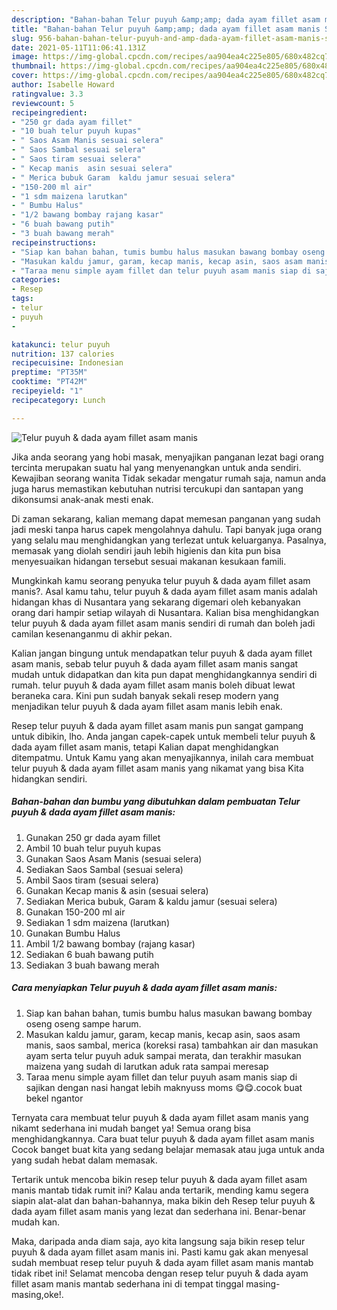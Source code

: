 ```yaml
---
description: "Bahan-bahan Telur puyuh &amp;amp; dada ayam fillet asam manis Sederhana Untuk Jualan"
title: "Bahan-bahan Telur puyuh &amp;amp; dada ayam fillet asam manis Sederhana Untuk Jualan"
slug: 956-bahan-bahan-telur-puyuh-and-amp-dada-ayam-fillet-asam-manis-sederhana-untuk-jualan
date: 2021-05-11T11:06:41.131Z
image: https://img-global.cpcdn.com/recipes/aa904ea4c225e805/680x482cq70/telur-puyuh-dada-ayam-fillet-asam-manis-foto-resep-utama.jpg
thumbnail: https://img-global.cpcdn.com/recipes/aa904ea4c225e805/680x482cq70/telur-puyuh-dada-ayam-fillet-asam-manis-foto-resep-utama.jpg
cover: https://img-global.cpcdn.com/recipes/aa904ea4c225e805/680x482cq70/telur-puyuh-dada-ayam-fillet-asam-manis-foto-resep-utama.jpg
author: Isabelle Howard
ratingvalue: 3.3
reviewcount: 5
recipeingredient:
- "250 gr dada ayam fillet"
- "10 buah telur puyuh kupas"
- " Saos Asam Manis sesuai selera"
- " Saos Sambal sesuai selera"
- " Saos tiram sesuai selera"
- " Kecap manis  asin sesuai selera"
- " Merica bubuk Garam  kaldu jamur sesuai selera"
- "150-200 ml air"
- "1 sdm maizena larutkan"
- " Bumbu Halus"
- "1/2 bawang bombay rajang kasar"
- "6 buah bawang putih"
- "3 buah bawang merah"
recipeinstructions:
- "Siap kan bahan bahan, tumis bumbu halus masukan bawang bombay oseng oseng sampe harum."
- "Masukan kaldu jamur, garam, kecap manis, kecap asin, saos asam manis, saos sambal, merica (koreksi rasa) tambahkan air dan masukan ayam serta telur puyuh aduk sampai merata, dan terakhir masukan maizena yang sudah di larutkan aduk rata sampai meresap"
- "Taraa menu simple ayam fillet dan telur puyuh asam manis siap di sajikan dengan nasi hangat lebih maknyuss moms 😋😋.cocok buat bekel ngantor"
categories:
- Resep
tags:
- telur
- puyuh
- 

katakunci: telur puyuh  
nutrition: 137 calories
recipecuisine: Indonesian
preptime: "PT35M"
cooktime: "PT42M"
recipeyield: "1"
recipecategory: Lunch

---
```



![Telur puyuh &amp; dada ayam fillet asam manis](https://img-global.cpcdn.com/recipes/aa904ea4c225e805/680x482cq70/telur-puyuh-dada-ayam-fillet-asam-manis-foto-resep-utama.jpg)

Jika anda seorang yang hobi masak, menyajikan panganan lezat bagi orang tercinta merupakan suatu hal yang menyenangkan untuk anda sendiri. Kewajiban seorang  wanita Tidak sekadar mengatur rumah saja, namun anda juga harus memastikan kebutuhan nutrisi tercukupi dan santapan yang dikonsumsi anak-anak mesti enak.

Di zaman  sekarang, kalian memang dapat memesan panganan yang sudah jadi meski tanpa harus capek mengolahnya dahulu. Tapi banyak juga orang yang selalu mau menghidangkan yang terlezat untuk keluarganya. Pasalnya, memasak yang diolah sendiri jauh lebih higienis dan kita pun bisa menyesuaikan hidangan tersebut sesuai makanan kesukaan famili. 



Mungkinkah kamu seorang penyuka telur puyuh &amp; dada ayam fillet asam manis?. Asal kamu tahu, telur puyuh &amp; dada ayam fillet asam manis adalah hidangan khas di Nusantara yang sekarang digemari oleh kebanyakan orang dari hampir setiap wilayah di Nusantara. Kalian bisa menghidangkan telur puyuh &amp; dada ayam fillet asam manis sendiri di rumah dan boleh jadi camilan kesenanganmu di akhir pekan.

Kalian jangan bingung untuk mendapatkan telur puyuh &amp; dada ayam fillet asam manis, sebab telur puyuh &amp; dada ayam fillet asam manis sangat mudah untuk didapatkan dan kita pun dapat menghidangkannya sendiri di rumah. telur puyuh &amp; dada ayam fillet asam manis boleh dibuat lewat beraneka cara. Kini pun sudah banyak sekali resep modern yang menjadikan telur puyuh &amp; dada ayam fillet asam manis lebih enak.

Resep telur puyuh &amp; dada ayam fillet asam manis pun sangat gampang untuk dibikin, lho. Anda jangan capek-capek untuk membeli telur puyuh &amp; dada ayam fillet asam manis, tetapi Kalian dapat menghidangkan ditempatmu. Untuk Kamu yang akan menyajikannya, inilah cara membuat telur puyuh &amp; dada ayam fillet asam manis yang nikamat yang bisa Kita hidangkan sendiri.

<!--inarticleads1-->

##### Bahan-bahan dan bumbu yang dibutuhkan dalam pembuatan Telur puyuh &amp; dada ayam fillet asam manis:

1. Gunakan 250 gr dada ayam fillet
1. Ambil 10 buah telur puyuh kupas
1. Gunakan  Saos Asam Manis (sesuai selera)
1. Sediakan  Saos Sambal (sesuai selera)
1. Ambil  Saos tiram (sesuai selera)
1. Gunakan  Kecap manis &amp; asin (sesuai selera)
1. Sediakan  Merica bubuk, Garam &amp; kaldu jamur (sesuai selera)
1. Gunakan 150-200 ml air
1. Sediakan 1 sdm maizena (larutkan)
1. Gunakan  Bumbu Halus
1. Ambil 1/2 bawang bombay (rajang kasar)
1. Sediakan 6 buah bawang putih
1. Sediakan 3 buah bawang merah




<!--inarticleads2-->

##### Cara menyiapkan Telur puyuh &amp; dada ayam fillet asam manis:

1. Siap kan bahan bahan, tumis bumbu halus masukan bawang bombay oseng oseng sampe harum.
1. Masukan kaldu jamur, garam, kecap manis, kecap asin, saos asam manis, saos sambal, merica (koreksi rasa) tambahkan air dan masukan ayam serta telur puyuh aduk sampai merata, dan terakhir masukan maizena yang sudah di larutkan aduk rata sampai meresap
1. Taraa menu simple ayam fillet dan telur puyuh asam manis siap di sajikan dengan nasi hangat lebih maknyuss moms 😋😋.cocok buat bekel ngantor




Ternyata cara membuat telur puyuh &amp; dada ayam fillet asam manis yang nikamt sederhana ini mudah banget ya! Semua orang bisa menghidangkannya. Cara buat telur puyuh &amp; dada ayam fillet asam manis Cocok banget buat kita yang sedang belajar memasak atau juga untuk anda yang sudah hebat dalam memasak.

Tertarik untuk mencoba bikin resep telur puyuh &amp; dada ayam fillet asam manis mantab tidak rumit ini? Kalau anda tertarik, mending kamu segera siapin alat-alat dan bahan-bahannya, maka bikin deh Resep telur puyuh &amp; dada ayam fillet asam manis yang lezat dan sederhana ini. Benar-benar mudah kan. 

Maka, daripada anda diam saja, ayo kita langsung saja bikin resep telur puyuh &amp; dada ayam fillet asam manis ini. Pasti kamu gak akan menyesal sudah membuat resep telur puyuh &amp; dada ayam fillet asam manis mantab tidak ribet ini! Selamat mencoba dengan resep telur puyuh &amp; dada ayam fillet asam manis mantab sederhana ini di tempat tinggal masing-masing,oke!.

